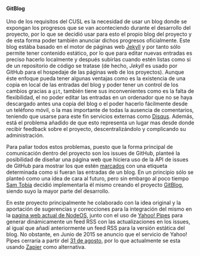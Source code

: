 #### GitBlog

Uno de los requisitos del CUSL es la necesidad de usar un blog donde se expongan
los progresos que se van aconteciendo durante el desarrollo del proyecto, por lo
que se decidió usar para esto el propio blog del proyecto y de esta forma poder
también anunciar dichos progresos oficialmente. Este blog estába basado en el
motor de páginas web [Jekyll](https://jekyllrb.com) y por tanto sólo permite
tener contenido estático, por lo que para editar nuevas entradas es preciso
hacerlo localmente y después subirlas cuando estén listas como si de un
repositorio de código se tratase (de hecho, *Jekyll* es usado por GitHub para el
hospedaje de las páginas web de los proyectos). Aunque éste enfoque pueda tener
algunas ventajas como es la existencia de una copia en local de las entradas del
blog y poder tener un control de los cambios gracias a `git`, también tiene sus
inconvenientes como es la falta de flexibilidad, el no poder editar las entradas
en un ordenador que no se haya descargado antes una copia del blog o el poder
hacerlo fácilmente desde un teléfono móvil, o la mas importante de todas la
ausencia de comentarios, teniendo que usarse para este fin servicios externas
como [Disqus](https://disqus.com). Además, está el problema añadido de que esto
representa un lugar mas desde donde recibir feedback sobre el proyecto,
descentralizándolo y complicando su administración.

Para paliar todos estos problemas, puesto que la forma principal de comunicación
dentro del proyecto son los issues de GitHub, planteé la posibilidad de diseñar
una página web que hiciera uso de la API de issues de GitHub para mostrar los
que estén [marcados](https://github.com/NodeOS/NodeOS/issues?q=label%3Ablog) con
una etiqueta determinada como si fueran las entradas de un blog. En un principio
sólo se planteó como una idea de cara al futuro, pero sin embargo al poco tiempo
[Sam Tobia](https://github.com/formula1) decidió implementarla él mismo creando
el proyecto [GitBlog](https://github.com/NodeOS/GitBlog), siendo suyo la mayor
parte del desarrollo.

En este proyecto principalmente he colaborado con la idea original y la
aportación de sugerencias y correcciones para la integración del mismo en la
[pagina web actual de NodeOS](https://node-os.com), junto con el uso de
[Yahoo! Pipes](https://en.wikipedia.org/wiki/Yahoo!_Pipes) para generar
dinámicamente un feed RSS con las actualizaciones en los issues, al igual que
añadí anteriormente un feed RSS para la versión estática del blog. No obstante,
en Junio de 2015 se anuncio que el servicio de Yahoo! Pipes cerraría a partir
del [31 de agosto](http://readwrite.com/2015/06/08/yahoo-shuts-down-pipes), por
lo que actualmente se esta usando [Zapier](https://zapier.com) como alternativa.
